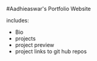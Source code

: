 #Aadhieaswar's Portfolio Website

includes:
- Bio
- projects  
- project preview
- project links to git hub repos
